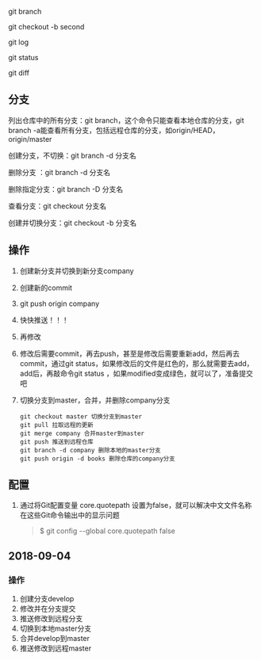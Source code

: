 git branch 

git checkout -b second

git log

git status

git diff



## 分支

列出仓库中的所有分支：git branch，这个命令只能查看本地仓库的分支，git branch -a能查看所有分支，包括远程仓库的分支，如origin/HEAD，origin/master

创建分支，不切换：git branch -d 分支名

删除分支 ：git branch -d 分支名

删除指定分支：git branch -D 分支名

查看分支：git checkout 分支名

创建并切换分支：git checkout -b 分支名



## 操作

1. 创建新分支并切换到新分支company

2. 创建新的commit

3. git push origin company

4. 快快推送！！！

5. 再修改

6. 修改后需要commit，再去push，甚至是修改后需要重新add，然后再去commit，通过git status，如果修改后的文件是红色的，那么就需要去add，add后，再敲命令git status ，如果modified变成绿色，就可以了，准备提交吧

7. 切换分支到master，合并，并删除company分支

   ```nginx
   git checkout master 切换分支到master
   git pull 拉取远程的更新
   git merge company 合并master到master
   git push 推送到远程仓库
   git branch -d company 删除本地的master分支
   git push origin -d books 删除仓库的company分支
   ```


## 配置

1. 通过将Git配置变量 core.quotepath 设置为false，就可以解决中文文件名称在这些Git命令输出中的显示问题

   >  $ git config --global core.quotepath false



## 2018-09-04

### 操作



1. 创建分支develop
2. 修改并在分支提交
3. 推送修改到远程分支
4. 切换到本地master分支
5. 合并develop到master
6. 推送修改到远程master